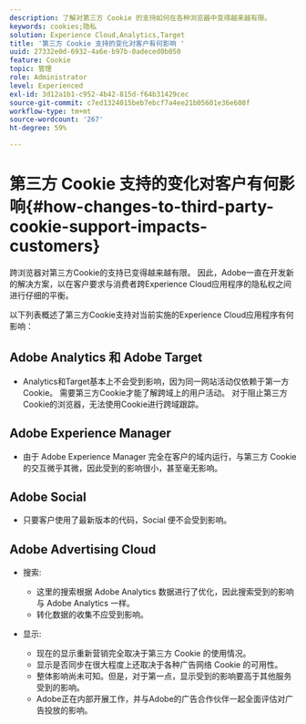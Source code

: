 ```yaml
---
description: 了解对第三方 Cookie 的支持如何在各种浏览器中变得越来越有限。
keywords: cookies;隐私
solution: Experience Cloud,Analytics,Target
title: '第三方 Cookie 支持的变化对客户有何影响 '
uuid: 27332e0d-6932-4a6e-b97b-0adeced0b050
feature: Cookie
topic: 管理
role: Administrator
level: Experienced
exl-id: 3d12a1b1-c952-4b42-815d-f64b31429cec
source-git-commit: c7ed1324015beb7ebcf7a4ee21b05601e36e608f
workflow-type: tm+mt
source-wordcount: '267'
ht-degree: 59%

---
```


# 第三方 Cookie 支持的变化对客户有何影响{#how-changes-to-third-party-cookie-support-impacts-customers}

跨浏览器对第三方Cookie的支持已变得越来越有限。 因此，Adobe一直在开发新的解决方案，以在客户要求与消费者跨Experience Cloud应用程序的隐私权之间进行仔细的平衡。

以下列表概述了第三方Cookie支持对当前实施的Experience Cloud应用程序有何影响：

## Adobe Analytics 和 Adobe Target

* Analytics和Target基本上不会受到影响，因为同一网站活动仅依赖于第一方Cookie。 需要第三方Cookie才能了解跨域上的用户活动。 对于阻止第三方Cookie的浏览器，无法使用Cookie进行跨域跟踪。

## Adobe Experience Manager

* 由于 Adobe Experience Manager 完全在客户的域内运行，与第三方 Cookie 的交互微乎其微，因此受到的影响很小，甚至毫无影响。

## Adobe Social

* 只要客户使用了最新版本的代码，Social 便不会受到影响。

## Adobe Advertising Cloud

* 搜索:

   * 这里的搜索根据 Adobe Analytics 数据进行了优化，因此搜索受到的影响与 Adobe Analytics 一样。
   * 转化数据的收集不应受到影响。

* 显示:

   * 现在的显示重新营销完全取决于第三方 Cookie 的使用情况。
   * 显示是否同步在很大程度上还取决于各种广告网络 Cookie 的可用性。
   * 整体影响尚未可知。但是，对于第一点，显示受到的影响要高于其他服务受到的影响。
   * Adobe正在内部开展工作，并与Adobe的广告合作伙伴一起全面评估对广告投放的影响。
